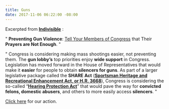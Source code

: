 ```yaml
---
title: Guns
date: 2017-11-06 06:22:00 -08:00
---
```


Excerpted from [**Indivisible**](https://www.indivisible.org/) :

"  **Preventing Gun Violence**: [Tell Your Members of Congress](https://www.indivisible.org/resource/preventing-gun-violence-tell-members-congress-prayers-not-enough/) that Their **Prayers are Not Enough**.  "

"  Congress is considering making mass shootings easier, not preventing them. The **gun lobby’s** top priorities enjoy **wide support** in Congress. Legislation has moved forward in the House of Representatives that would make it **easier** for people to obtain **silencers for guns**. As part of a larger legislative package called the **SHARE Act** ([**Sportsman Heritage and Recreational Enhancement Act, or H.R. 3668**](https://www.congress.gov/bill/115th-congress/house-bill/3668/text)), Congress is considering the so-called “[**Hearing Protection Act**](https://www.congress.gov/bill/115th-congress/house-bill/367)” that would pave the way for **convicted felons, domestic abusers**, and others to more easily access **silencers**.  "

[Click here](https://www.indivisible.org/resource/preventing-gun-violence-tell-members-congress-prayers-not-enough/) for our action.
